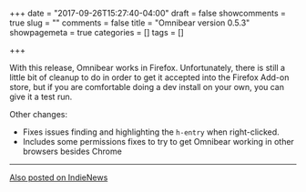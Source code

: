 +++
date = "2017-09-26T15:27:40-04:00"
draft = false
showcomments = true
slug = ""
comments = false
title = "Omnibear version 0.5.3"
showpagemeta = true
categories = []
tags = []

+++

With this release, Omnibear works in Firefox. Unfortunately, there is still a little bit of cleanup to do in order to get it accepted into the Firefox Add-on store, but if you are comfortable doing a dev install on your own, you can give it a test run.

Other changes:

* Fixes issues finding and highlighting the `h-entry` when right-clicked.
* Includes some permissions fixes to try to get Omnibear working in other browsers besides Chrome

<!--more-->

<hr>
<a href="https://news.indieweb.org/en" class="u-syndication">
  Also posted on IndieNews
</a>
